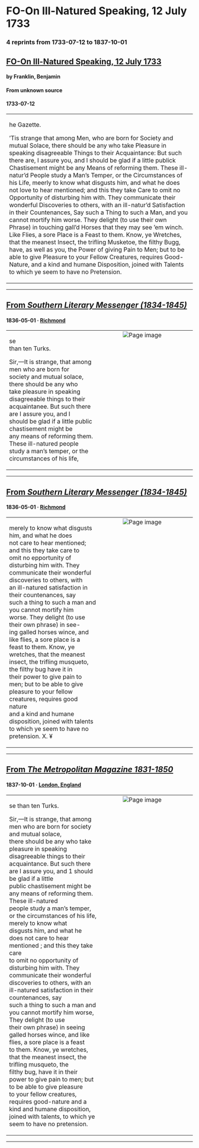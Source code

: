 
# FO-On Ill-Natured Speaking, 12 July 1733

### 4 reprints from 1733-07-12 to 1837-10-01

## [FO-On Ill-Natured Speaking, 12 July 1733](https://founders.archives.gov/documents/Franklin/01-01-02-0100)

#### by Franklin, Benjamin

#### From unknown source

#### 1733-07-12

<table style="width: 100%;"><tr><td style="width: 50%">

he Gazette.  
  
’Tis strange that among Men, who are born for Society and mutual Solace, there should be any who take Pleasure in speaking disagreeable Things to their Acquaintance: But such there are, I assure you, and I should be glad if a little publick Chastisement might be any Means of reforming them. These ill-natur’d People study a Man’s Temper, or the Circumstances of his Life, meerly to know what disgusts him, and what he does not love to hear mentioned; and this they take Care to omit no Opportunity of disturbing him with. They communicate their wonderful Discoveries to others, with an ill-natur’d Satisfaction in their Countenances, Say such a Thing to such a Man, and you cannot mortify him worse. They delight (to use their own Phrase) in touching gall’d Horses that they may see ’em winch. Like Flies, a sore Place is a Feast to them. Know, ye Wretches, that the meanest Insect, the trifling Musketoe, the filthy Bugg, have, as well as you, the Power of giving Pain to Men; but to be able to give Pleasure to your Fellow Creatures, requires Good-Nature, and a kind and humane Disposition, joined with Talents to which ye seem to have no Pretension.
</td></tr></table>

---

## [From _Southern Literary Messenger (1834-1845)_](https://archive.org/details/sim_southern-literary-messenger_1836-05_2_6/page/n1/mode/1up?view=theater)

#### 1836-05-01 &middot; [Richmond](http://dbpedia.org/resource/Richmond%2C_Virginia)

<table style="width: 100%;"><tr><td style="width: 50%">

se  
than ten Turks.  
  
  
  
Sir,—It is strange, that among men who are born for  
society and mutual solace, there should be any who  
take pleasure in speaking disagreeable things to their  
acquaintanee. But such there are I assure you, and I  
should be glad if a little public chastisement might be  
any means of reforming them. These ill-natured people  
study a man’s temper, or the circumstances of his life,
</td><td style="width: 50%; max-height: 75%; margin: auto; display: block;">
<img alt="Page image" src="https://iiif.archive.org/iiif/sim_southern-literary-messenger_1836-05_2_6&#0036;1/pct:55.271084,75.657400,36.355422,11.250939/600,/0/default.jpg"/>
</td>
</tr></table>

---

## [From _Southern Literary Messenger (1834-1845)_](https://archive.org/details/sim_southern-literary-messenger_1836-05_2_6/page/n2/mode/1up?view=theater)

#### 1836-05-01 &middot; [Richmond](http://dbpedia.org/resource/Richmond%2C_Virginia)

<table style="width: 100%;"><tr><td style="width: 50%">

  
  
merely to know what disgusts him, and what he does  
not care to hear mentioned; and this they take care to  
omit no epportunity of disturbing him with. They  
communicate their wonderful discoveries to others, with  
an ill-natured satisfaction in their countenances, say  
such a thing to such a man and you cannot mortify him  
worse. They delight (to use their own phrase) in see-  
ing galled horses wince, and like flies, a sore place is a  
feast to them. Know, ye wretches, that the meanest  
insect, the trifling musqueto, the filthy bug have it in  
their power to give pain to men; but to be able to give  
pleasure to your fellow creatures, requires good nature  
and a kind and humane disposition, joined with talents  
to which ye seem to have no pretension. X. ¥
</td><td style="width: 50%; max-height: 75%; margin: auto; display: block;">
<img alt="Page image" src="https://iiif.archive.org/iiif/sim_southern-literary-messenger_1836-05_2_6&#0036;2/pct:8.674699,11.814425,36.114458,16.059354/600,/0/default.jpg"/>
</td>
</tr></table>

---

## [From _The Metropolitan Magazine 1831-1850_](https://archive.org/details/sim_metropolitan-magazine_1837-10_20_78/page/n29/mode/1up?view=theater)

#### 1837-10-01 &middot; [London, England](http://dbpedia.org/resource/London)

<table style="width: 100%;"><tr><td style="width: 50%">

se than ten Turks.  
  
Sir,—It is strange, that among men who are born for society and mutual solace,  
there should be any who take pleasure in speaking disagreeable things to their  
acquaintance. But such there are I assure you, and 1 should be glad if a little  
public chastisement might be any means of reforming them. These ill-natured  
people study a man’s temper, or the circumstances of his life, merely to know what  
disgusts him, and what he does not care to hear mentioned ; and this they take care  
to omit no opportunity of disturbing him with. They communicate their wonderful  
discoveries to others, with an ill-natured satisfaction in their countenances, say  
such a thing to such a man and you cannot mortify him worse, They delight (to use  
their own phrase) in seeing galled horses wince, and like flies, a sore place is a feast  
to them. Know, ye wretches, that the meanest insect, the trifling musqueto, the  
filthy bug, have it in their power to give pain to men; but to be able to give pleasure  
to your fellow creatures, requires good-nature and a kind and humane disposition,  
joined with talents, to which ye seem to have no pretension. 
</td><td style="width: 50%; max-height: 75%; margin: auto; display: block;">
<img alt="Page image" src="https://iiif.archive.org/iiif/sim_metropolitan-magazine_1837-10_20_78&#0036;29/pct:22.368421,60.079681,64.653110,20.418327/600,/0/default.jpg"/>
</td>
</tr></table>

---

